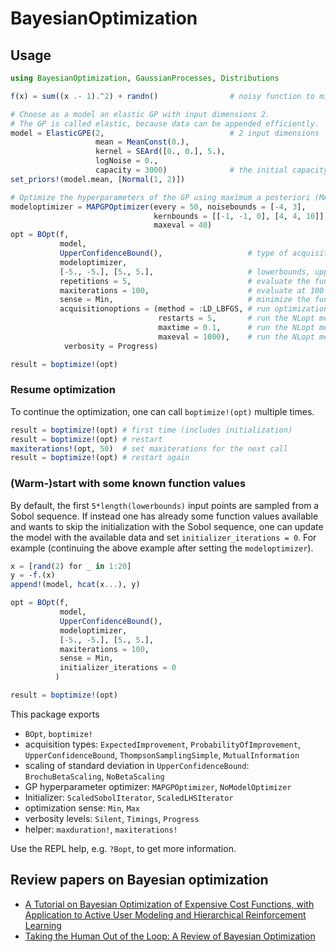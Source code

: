 # BayesianOptimization

## Usage

```julia
using BayesianOptimization, GaussianProcesses, Distributions

f(x) = sum((x .- 1).^2) + randn()                # noisy function to minimize

# Choose as a model an elastic GP with input dimensions 2.
# The GP is called elastic, because data can be appended efficiently.
model = ElasticGPE(2,                            # 2 input dimensions
                   mean = MeanConst(0.),         
                   kernel = SEArd([0., 0.], 5.),
                   logNoise = 0.,
                   capacity = 3000)              # the initial capacity of the GP is 3000 samples.
set_priors!(model.mean, [Normal(1, 2)])

# Optimize the hyperparameters of the GP using maximum a posteriori (MAP) estimates every 50 steps
modeloptimizer = MAPGPOptimizer(every = 50, noisebounds = [-4, 3],       # bounds of the logNoise
                                kernbounds = [[-1, -1, 0], [4, 4, 10]],  # bounds of the 3 parameters GaussianProcesses.get_param_names(model.kernel)
                                maxeval = 40)
opt = BOpt(f,
           model,
           UpperConfidenceBound(),                   # type of acquisition
           modeloptimizer,                        
           [-5., -5.], [5., 5.],                     # lowerbounds, upperbounds         
           repetitions = 5,                          # evaluate the function for each input 5 times
           maxiterations = 100,                      # evaluate at 100 input positions
           sense = Min,                              # minimize the function
           acquisitionoptions = (method = :LD_LBFGS, # run optimization of acquisition function with NLopts :LD_LBFGS method
                                 restarts = 5,       # run the NLopt method from 5 random initial conditions each time.
                                 maxtime = 0.1,      # run the NLopt method for at most 0.1 second each time
                                 maxeval = 1000),    # run the NLopt methods for at most 1000 iterations (for other options see https://github.com/JuliaOpt/NLopt.jl)
            verbosity = Progress)

result = boptimize!(opt)
```

### Resume optimization

To continue the optimization, one can call `boptimize!(opt)` multiple times.
```julia
result = boptimize!(opt) # first time (includes initialization)
result = boptimize!(opt) # restart
maxiterations!(opt, 50)  # set maxiterations for the next call
result = boptimize!(opt) # restart again
```

### (Warm-)start with some known function values

By default, the first `5*length(lowerbounds)` input points are sampled from a
Sobol sequence. If instead one has already some function values available and
wants to skip the initialization with the Sobol sequence, one can update the
model with the available data and set `initializer_iterations = 0`. For example
(continuing the above example after setting the `modeloptimizer`).
```julia
x = [rand(2) for _ in 1:20]
y = -f.(x)
append!(model, hcat(x...), y)

opt = BOpt(f,
           model,
           UpperConfidenceBound(),
           modeloptimizer,                        
           [-5., -5.], [5., 5.],
           maxiterations = 100,
           sense = Min,
           initializer_iterations = 0
          )

result = boptimize!(opt)
```

This package exports
* `BOpt`, `boptimize!`
* acquisition types: `ExpectedImprovement`, `ProbabilityOfImprovement`, `UpperConfidenceBound`, `ThompsonSamplingSimple`, `MutualInformation`
* scaling of standard deviation in `UpperConfidenceBound`: `BrochuBetaScaling`, `NoBetaScaling`
* GP hyperparameter optimizer: `MAPGPOptimizer`, `NoModelOptimizer`
* Initializer: `ScaledSobolIterator`, `ScaledLHSIterator`
* optimization sense: `Min`, `Max`
* verbosity levels: `Silent`, `Timings`, `Progress`
* helper: `maxduration!`, `maxiterations!`

Use the REPL help, e.g. `?Bopt`, to get more information.

## Review papers on Bayesian optimization

* [A Tutorial on Bayesian Optimization of Expensive Cost Functions, with Application to Active User Modeling and Hierarchical Reinforcement Learning](https://arxiv.org/abs/1012.2599v1)
* [Taking the Human Out of the Loop: A Review of Bayesian Optimization](https://ieeexplore.ieee.org/document/7352306)

